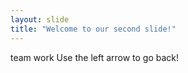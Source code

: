 ```yaml
---
layout: slide
title: "Welcome to our second slide!"
---
```

team work
Use the left arrow to go back!
